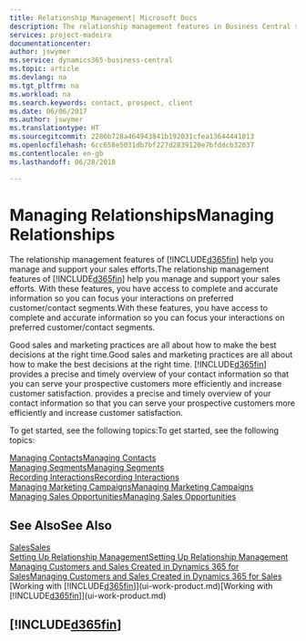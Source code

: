 ```yaml
---
title: Relationship Management| Microsoft Docs
description: The relationship management features in Business Central support your sales efforts and let you access information about contacts and prospects so you can serve customers efficiently.
services: project-madeira
documentationcenter: 
author: jswymer
ms.service: dynamics365-business-central
ms.topic: article
ms.devlang: na
ms.tgt_pltfrm: na
ms.workload: na
ms.search.keywords: contact, prospect, client
ms.date: 06/06/2017
ms.author: jswymer
ms.translationtype: HT
ms.sourcegitcommit: 2286b728a464943841b192031cfea13644441013
ms.openlocfilehash: 6cc658e5031db7bf227d2839120e7bfddcb32037
ms.contentlocale: en-gb
ms.lasthandoff: 06/28/2018

---
```

# <a name="managing-relationships"></a><span data-ttu-id="44dba-103">Managing Relationships</span><span class="sxs-lookup"><span data-stu-id="44dba-103">Managing Relationships</span></span>
<span data-ttu-id="44dba-104">The relationship management features of [!INCLUDE[d365fin](includes/d365fin_md.md)] help you manage and support your sales efforts.</span><span class="sxs-lookup"><span data-stu-id="44dba-104">The relationship management features of [!INCLUDE[d365fin](includes/d365fin_md.md)] help you manage and support your sales efforts.</span></span> <span data-ttu-id="44dba-105">With these features, you have access to complete and accurate information so you can focus your interactions on preferred customer/contact segments.</span><span class="sxs-lookup"><span data-stu-id="44dba-105">With these features, you have access to complete and accurate information so you can focus your interactions on preferred customer/contact segments.</span></span>

<span data-ttu-id="44dba-106">Good sales and marketing practices are all about how to make the best decisions at the right time.</span><span class="sxs-lookup"><span data-stu-id="44dba-106">Good sales and marketing practices are all about how to make the best decisions at the right time.</span></span> [!INCLUDE[d365fin](includes/d365fin_md.md)]<span data-ttu-id="44dba-107"> provides a precise and timely overview of your contact information so that you can serve your prospective customers more efficiently and increase customer satisfaction.</span><span class="sxs-lookup"><span data-stu-id="44dba-107"> provides a precise and timely overview of your contact information so that you can serve your prospective customers more efficiently and increase customer satisfaction.</span></span>

<span data-ttu-id="44dba-108">To get started, see the following topics:</span><span class="sxs-lookup"><span data-stu-id="44dba-108">To get started, see the following topics:</span></span>

[<span data-ttu-id="44dba-109">Managing Contacts</span><span class="sxs-lookup"><span data-stu-id="44dba-109">Managing Contacts</span></span>](marketing-contacts.md)  
[<span data-ttu-id="44dba-110">Managing Segments</span><span class="sxs-lookup"><span data-stu-id="44dba-110">Managing Segments</span></span>](marketing-segments.md)  
[<span data-ttu-id="44dba-111">Recording Interactions</span><span class="sxs-lookup"><span data-stu-id="44dba-111">Recording Interactions</span></span>](marketing-interactions.md)  
[<span data-ttu-id="44dba-112">Managing Marketing Campaigns</span><span class="sxs-lookup"><span data-stu-id="44dba-112">Managing Marketing Campaigns</span></span>](marketing-campaigns.md)  
[<span data-ttu-id="44dba-113">Managing Sales Opportunities</span><span class="sxs-lookup"><span data-stu-id="44dba-113">Managing Sales Opportunities</span></span>](marketing-manage-sales-opportunities.md)

## <a name="see-also"></a><span data-ttu-id="44dba-114">See Also</span><span class="sxs-lookup"><span data-stu-id="44dba-114">See Also</span></span>
[<span data-ttu-id="44dba-115">Sales</span><span class="sxs-lookup"><span data-stu-id="44dba-115">Sales</span></span>](sales-manage-sales.md)  
[<span data-ttu-id="44dba-116">Setting Up Relationship Management</span><span class="sxs-lookup"><span data-stu-id="44dba-116">Setting Up Relationship Management</span></span>](marketing-setup-marketing.md)  
[<span data-ttu-id="44dba-117">Managing Customers and Sales Created in Dynamics 365 for Sales</span><span class="sxs-lookup"><span data-stu-id="44dba-117">Managing Customers and Sales Created in Dynamics 365 for Sales</span></span>](marketing-integrate-dynamicscrm.md)  
<span data-ttu-id="44dba-118">[Working with [!INCLUDE[d365fin](includes/d365fin_md.md)]](ui-work-product.md)</span><span class="sxs-lookup"><span data-stu-id="44dba-118">[Working with [!INCLUDE[d365fin](includes/d365fin_md.md)]](ui-work-product.md)</span></span>  

## [!INCLUDE[d365fin](includes/free_trial_md.md)]  
 

